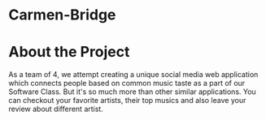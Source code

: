# Carmen-Bridge

# About the Project 
As a team of 4, we attempt creating a unique social media web application which connects people based on common music taste as a part of our Software Class. But it's so much more than other similar applications. You can checkout your favorite artists, their top musics and also leave your review about different artist.
